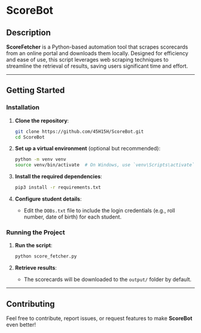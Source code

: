 # ScoreBot

## Description

**ScoreFetcher** is a Python-based automation tool that scrapes scorecards from an online portal and downloads them locally. Designed for efficiency and ease of use, this script leverages web scraping techniques to streamline the retrieval of results, saving users significant time and effort.

---

## Getting Started

### Installation

1. **Clone the repository**:

   ```bash
   git clone https://github.com/45H15H/ScoreBot.git
   cd ScoreBot
   ```

2. **Set up a virtual environment** (optional but recommended):

   ```bash
   python -m venv venv
   source venv/bin/activate  # On Windows, use `venv\Scripts\activate`
   ```

3. **Install the required dependencies**:

   ```bash
   pip3 install -r requirements.txt
   ```

4. **Configure student details**:
   - Edit the `DOBs.txt` file to include the login credentials (e.g., roll number, date of birth) for each student.

### Running the Project

1. **Run the script**:

   ```bash
   python score_fetcher.py
   ```

2. **Retrieve results**:
   - The scorecards will be downloaded to the `output/` folder by default.

---

## Contributing

Feel free to contribute, report issues, or request features to make **ScoreBot** even better!
